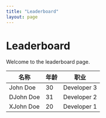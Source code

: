 ```yaml
---
title: "Leaderboard"
layout: page
---
```


# Leaderboard

Welcome to the leaderboard page.

<table id="example" class="display" style="width:100%">
    <thead>
        <tr>
            <th>名称</th>
            <th>年龄</th>
            <th>职业</th>
        </tr>
    </thead>
    <tbody>
        <tr>
            <td>John Doe</td>
            <td>30</td>
            <td>Developer 3</td>
        </tr>
        <tr>
            <td>DJohn Doe</td>
            <td>31</td>
            <td>Developer 2</td>
        </tr>
        <tr>
            <td>XJohn Doe</td>
            <td>20</td>
            <td>Developer 1</td>
        </tr>
        <!-- 你的其他行数据 -->
    </tbody>
</table>
